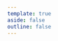 ```yaml
---
template: true
aside: false
outline: false
---
```

<template v-for="post in curPosts" :key="post.url">
  <h2 :id="post.title" class="post-title">
    <a :href="post.url">{{ post.title }}</a>
    <a
      class="header-anchor"
      :href="`#${post.title}`"
      :aria-label="`Permalink to &quot;${post.title}&quot;`"
      >​</a
    >
  </h2>
  <div class="post-date hollow-text">{{ post.date.string }}</div>
  <el-tag
    v-for="tag in post.tags"
    class="mr-2"
    :key="tag"
    effect="light"
    >
    {{ tag }}
  </el-tag>
  <div v-if="post.excerpt" v-html="post.excerpt"></div>
</template>
<div class="pagination-container">
  <el-pagination
    background
    v-model:current-page="current"
    v-model:pageSize="pageSize"
    layout="prev, pager, next"
    :total="total"
    class="mt-4"
    hide-on-single-page
    @current-change="onCurrentChange"
  />
</div>

<script lang="ts" setup>
import { ref, computed } from "vue";
// // 非Vue组件需要手动引入
import { ElMessage, ElPagination, ElTag } from "element-plus";
import 'element-plus/es/components/message/style/css'
import 'element-plus/es/components/pagination/style/css'
import 'element-plus/es/components/tag/style/css'

import { data as posts } from "../.vitepress/theme/data/tech.data.mts";
console.log('posts===>', posts)

// const search = window.location.search.slice(1);
// const searchParams = new URLSearchParams(search);
// const page = searchParams.get("page") || 1;

const current = ref(1);
const pageSize = ref(10);
const total = ref(posts.length);

const curPosts = computed(() => {
    return posts.slice(
        (current.value - 1) * pageSize.value,
        current.value * pageSize.value
    );
});

const onCurrentChange = (
    index,
    pageInfo
) => {
    ElMessage({
      type: 'success',
      message: `转到第${index}页`
    })
    // const url = new URL(window.location as any);
    // url.searchParams.set("page", index.toString());
    // window.history.replaceState({}, "", url);

    globalThis.scrollTo({
        top: 0,
    });
};
</script>
<style>
  .pagination-container{
    display: flex;
    justify-content: center;
  }
  .el-pagination ul.el-pager{
    padding-left: 0;
  }
</style>